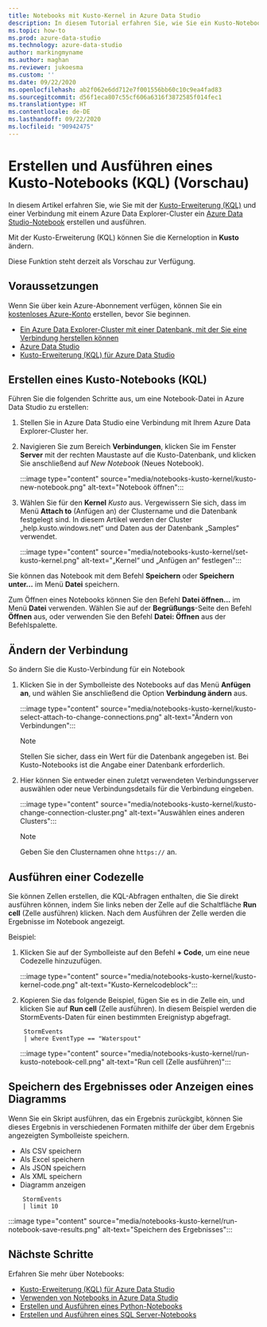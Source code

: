 ```yaml
---
title: Notebooks mit Kusto-Kernel in Azure Data Studio
description: In diesem Tutorial erfahren Sie, wie Sie ein Kusto-Notebook erstellen und ausführen.
ms.topic: how-to
ms.prod: azure-data-studio
ms.technology: azure-data-studio
author: markingmyname
ms.author: maghan
ms.reviewer: jukoesma
ms.custom: ''
ms.date: 09/22/2020
ms.openlocfilehash: ab2f062e6dd712e7f001556bb60c10c9ea4fad83
ms.sourcegitcommit: d56f1eca807c55cf606a6316f3872585f014fec1
ms.translationtype: HT
ms.contentlocale: de-DE
ms.lasthandoff: 09/22/2020
ms.locfileid: "90942475"
---
```

# <a name="create-and-run-a-kusto-kql-notebook-preview"></a>Erstellen und Ausführen eines Kusto-Notebooks (KQL) (Vorschau)

In diesem Artikel erfahren Sie, wie Sie mit der [Kusto-Erweiterung (KQL)](../extensions/kusto-extension.md) und einer Verbindung mit einem Azure Data Explorer-Cluster ein [Azure Data Studio-Notebook](../notebooks-guidance.md) erstellen und ausführen.

Mit der Kusto-Erweiterung (KQL) können Sie die Kerneloption in **Kusto** ändern.

Diese Funktion steht derzeit als Vorschau zur Verfügung.

## <a name="prerequisites"></a>Voraussetzungen

Wenn Sie über kein Azure-Abonnement verfügen, können Sie ein [kostenloses Azure-Konto](https://azure.microsoft.com/free/) erstellen, bevor Sie beginnen.

- [Ein Azure Data Explorer-Cluster mit einer Datenbank, mit der Sie eine Verbindung herstellen können](https://docs.microsoft.com/azure/data-explorer/create-cluster-database-portal)
- [Azure Data Studio](../download-azure-data-studio.md)
- [Kusto-Erweiterung (KQL) für Azure Data Studio](../extensions/kusto-extension.md)

## <a name="create-a-kusto-kql-notebook"></a>Erstellen eines Kusto-Notebooks (KQL)

Führen Sie die folgenden Schritte aus, um eine Notebook-Datei in Azure Data Studio zu erstellen:

1. Stellen Sie in Azure Data Studio eine Verbindung mit Ihrem Azure Data Explorer-Cluster her.

2. Navigieren Sie zum Bereich **Verbindungen**, klicken Sie im Fenster **Server** mit der rechten Maustaste auf die Kusto-Datenbank, und klicken Sie anschließend auf *New Notebook* (Neues Notebook).

   :::image type="content" source="media/notebooks-kusto-kernel/kusto-new-notebook.png" alt-text="Notebook öffnen":::

3. Wählen Sie für den **Kernel** *Kusto* aus. Vergewissern Sie sich, dass im Menü **Attach to** (Anfügen an) der Clustername und die Datenbank festgelegt sind. In diesem Artikel werden der Cluster „help.kusto.windows.net“ und Daten aus der Datenbank „Samples“ verwendet.

   :::image type="content" source="media/notebooks-kusto-kernel/set-kusto-kernel.png" alt-text="„Kernel“ und „Anfügen an“ festlegen":::

Sie können das Notebook mit dem Befehl **Speichern** oder **Speichern unter...** im Menü **Datei** speichern.

Zum Öffnen eines Notebooks können Sie den Befehl **Datei öffnen...** im Menü **Datei** verwenden. Wählen Sie auf der **Begrüßungs**-Seite den Befehl **Öffnen** aus, oder verwenden Sie den Befehl **Datei: Öffnen** aus der Befehlspalette.

## <a name="change-the-connection"></a>Ändern der Verbindung

So ändern Sie die Kusto-Verbindung für ein Notebook

1. Klicken Sie in der Symbolleiste des Notebooks auf das Menü **Anfügen an**, und wählen Sie anschließend die Option **Verbindung ändern** aus.

   :::image type="content" source="media/notebooks-kusto-kernel/kusto-select-attach-to-change-connections.png" alt-text="Ändern von Verbindungen":::

   > [!Note]
   > Stellen Sie sicher, dass ein Wert für die Datenbank angegeben ist. Bei Kusto-Notebooks ist die Angabe einer Datenbank erforderlich.

2. Hier können Sie entweder einen zuletzt verwendeten Verbindungsserver auswählen oder neue Verbindungsdetails für die Verbindung eingeben.

   :::image type="content" source="media/notebooks-kusto-kernel/kusto-change-connection-cluster.png" alt-text="Auswählen eines anderen Clusters":::

   > [!Note]
   > Geben Sie den Clusternamen ohne `https://` an.

## <a name="run-a-code-cell"></a>Ausführen einer Codezelle

Sie können Zellen erstellen, die KQL-Abfragen enthalten, die Sie direkt ausführen können, indem Sie links neben der Zelle auf die Schaltfläche **Run cell** (Zelle ausführen) klicken. Nach dem Ausführen der Zelle werden die Ergebnisse im Notebook angezeigt.

Beispiel:

1. Klicken Sie auf der Symbolleiste auf den Befehl **+ Code**, um eine neue Codezelle hinzuzufügen.

   :::image type="content" source="media/notebooks-kusto-kernel/kusto-kernel-code.png" alt-text="Kusto-Kernelcodeblock":::

2. Kopieren Sie das folgende Beispiel, fügen Sie es in die Zelle ein, und klicken Sie auf **Run cell** (Zelle ausführen). In diesem Beispiel werden die StormEvents-Daten für einen bestimmten Ereignistyp abgefragt.

   ```kusto
    StormEvents
    | where EventType == "Waterspout"
   ```

   :::image type="content" source="media/notebooks-kusto-kernel/run-kusto-notebook-cell.png" alt-text="Run cell (Zelle ausführen)":::

## <a name="save-the-result-or-show-chart"></a>Speichern des Ergebnisses oder Anzeigen eines Diagramms

Wenn Sie ein Skript ausführen, das ein Ergebnis zurückgibt, können Sie dieses Ergebnis in verschiedenen Formaten mithilfe der über dem Ergebnis angezeigten Symbolleiste speichern.

- Als CSV speichern
- Als Excel speichern
- Als JSON speichern
- Als XML speichern
- Diagramm anzeigen

```kusto
    StormEvents
    | limit 10
```

:::image type="content" source="media/notebooks-kusto-kernel/run-notebook-save-results.png" alt-text="Speichern des Ergebnisses":::

## <a name="next-steps"></a>Nächste Schritte

Erfahren Sie mehr über Notebooks:

- [Kusto-Erweiterung (KQL) für Azure Data Studio](../extensions/kusto-extension.md)
- [Verwenden von Notebooks in Azure Data Studio](../notebooks-guidance.md)
- [Erstellen und Ausführen eines Python-Notebooks](../notebooks-tutorial-python-kernel.md)
- [Erstellen und Ausführen eines SQL Server-Notebooks](../notebooks-tutorial-sql-kernel.md)
